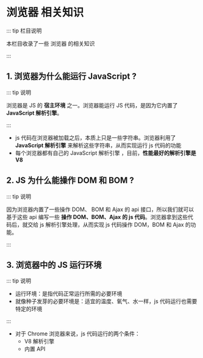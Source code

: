 # 浏览器 相关知识

::: tip 栏目说明

本栏目收录了一些 浏览器 的相关知识

:::

## 1. 浏览器为什么能运行 JavaScript ?

::: tip 说明

浏览器是 JS 的 **宿主环境** 之一。浏览器能运行 JS 代码，是因为它内置了 **JavaScript 解析引擎**。

:::

- js 代码在浏览器被加载之后，本质上只是一些字符串。浏览器利用了 **JavaScript 解析引擎** 来解析这些字符串，从而实现运行 js 代码的功能
- 每个浏览器都有自己的 JavaScript 解析引擎 ，目前，**性能最好的解析引擎是 V8**

<tgx-img src="/browser/browser/browser-principle.png" 
    alt="浏览器为什么能运行 JavaScript示意图" 
    title="浏览器为什么能运行 JavaScript示意图"
    width="740">
</tgx-img>

## 2. JS 为什么能操作 DOM 和 BOM ?

::: tip 说明

因为浏览器内置了一些操作 DOM、 BOM 和 Ajax 的 api 接口，所以我们就可以基于这些 api 编写一些 **操作 DOM、BOM、Ajax 的 js 代码**。浏览器拿到这些代码后，就交给 js 解析引擎处理，从而实现 js 代码操作 DOM，BOM 和 Ajax 的功能。

:::

<tgx-img src="/browser/browser/browser-dom-bom.png" 
    alt="JS 为什么能操作 DOM 和 BOM示意图" 
    title="JS 为什么能操作 DOM 和 BOM示意图"
    width="740">
</tgx-img>

## 3. 浏览器中的 JS 运行环境

::: tip 说明

- 运行环境：是指代码正常运行所需的必要环境
- 就像种子发芽的必要环境是：适宜的温度、氧气、水一样，js 代码运行也需要特定的环境

:::

- 对于 Chrome 浏览器来说，js 代码运行的两个条件：
  - V8 解析引擎
  - 内置 API

<tgx-img src="/browser/browser/environment.png" 
    alt="JS 运行环境示意图" 
    title="JS 运行环境示意图"
    width="740">
</tgx-img>
